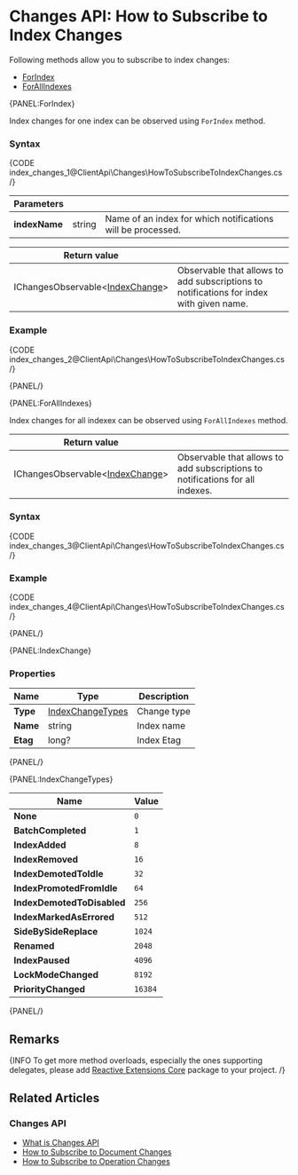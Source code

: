 # Changes API: How to Subscribe to Index Changes

Following methods allow you to subscribe to index changes:

- [ForIndex](../../client-api/changes/how-to-subscribe-to-index-changes#forindex)
- [ForAllIndexes](../../client-api/changes/how-to-subscribe-to-index-changes#forallindexes)

{PANEL:ForIndex}

Index changes for one index can be observed using `ForIndex` method.

### Syntax

{CODE index_changes_1@ClientApi\Changes\HowToSubscribeToIndexChanges.cs /}

| Parameters | | |
| ------------- | ------------- | ----- |
| **indexName** | string | Name of an index for which notifications will be processed. |

| Return value | |
| ------------- | ----- |
| IChangesObservable<[IndexChange](../../client-api/changes/how-to-subscribe-to-index-changes#indexchange)> | Observable that allows to add subscriptions to notifications for index with given name. |

### Example

{CODE index_changes_2@ClientApi\Changes\HowToSubscribeToIndexChanges.cs /}

{PANEL/}

{PANEL:ForAllIndexes}

Index changes for all indexex can be observed using `ForAllIndexes` method.

| Return value | |
| ------------- | ----- |
| IChangesObservable<[IndexChange](../../client-api/changes/how-to-subscribe-to-index-changes#indexchange)> | Observable that allows to add subscriptions to notifications for all indexes. |

### Syntax

{CODE index_changes_3@ClientApi\Changes\HowToSubscribeToIndexChanges.cs /}

### Example

{CODE index_changes_4@ClientApi\Changes\HowToSubscribeToIndexChanges.cs /}

{PANEL/}

{PANEL:IndexChange}

### Properties

| Name | Type | Description |
| ------------- | ------------- | ----- |
| **Type** | [IndexChangeTypes](../../client-api/changes/how-to-subscribe-to-index-changes#indexchangetypes) | Change type |
| **Name** | string | Index name |
| **Etag** | long? | Index Etag |

{PANEL/}

{PANEL:IndexChangeTypes}

| Name | Value |
| ---- | ----- |
| **None** | `0` |
| **BatchCompleted** | `1` |
| **IndexAdded** | `8` |
| **IndexRemoved** | `16` |
| **IndexDemotedToIdle** | `32` |
| **IndexPromotedFromIdle** | `64` |
| **IndexDemotedToDisabled** | `256` |
| **IndexMarkedAsErrored** | `512` |
| **SideBySideReplace** | `1024` |
| **Renamed** | `2048` |
| **IndexPaused** | `4096` |
| **LockModeChanged** | `8192` |
| **PriorityChanged** | `16384` |

{PANEL/}

## Remarks

{INFO To get more method overloads, especially the ones supporting delegates, please add [Reactive Extensions Core](https://www.nuget.org/packages/System.Reactive.Core/) package to your project. /}

## Related Articles

### Changes API

- [What is Changes API](../../client-api/changes/what-is-changes-api)
- [How to Subscribe to Document Changes](../../client-api/changes/what-is-changes-api)
- [How to Subscribe to Operation Changes](../../client-api/changes/how-to-subscribe-to-operation-changes)
